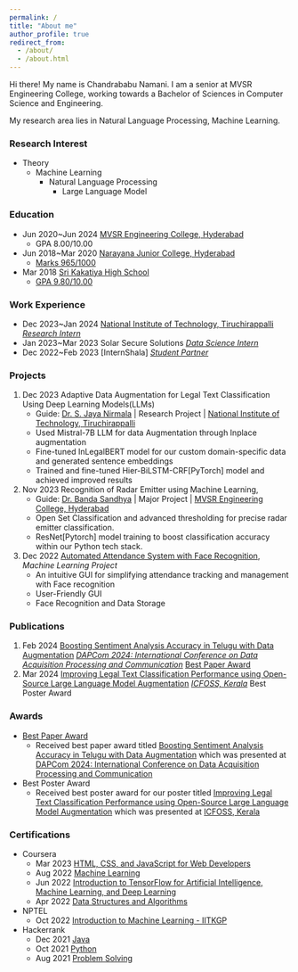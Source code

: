 ```yaml
---
permalink: /
title: "About me"
author_profile: true
redirect_from: 
  - /about/
  - /about.html
---
```


Hi there! My name is Chandrababu Namani. I am a senior at MVSR Engineering College, working towards a Bachelor of Sciences in Computer Science and Engineering.

My research area lies in Natural Language Processing, Machine Learning.

### Research Interest
* Theory
  * Machine Learning
    * Natural Language Processing
      * Large Language Model
     
### Education
* Jun 2020~Jun 2024 [MVSR Engineering College, Hyderabad](https://mvsrec.edu.in/)
  * GPA 8.00/10.00
* Jun 2018~Mar 2020 [Narayana Junior College, Hyderabad](https://www.narayanajuniorcolleges.com/)
  * [Marks 965/1000](https://drive.google.com/file/d/1R1DcFP_rz_WtvDJUjjPBZ_Cn0bhMyscF/view?usp=sharing)
* Mar 2018 [Sri Kakatiya High School](https://kakatiyainstitutions.com/)
  * [GPA 9.80/10.00](https://drive.google.com/file/d/1S5xslWA7RmH729WGRbIurrFC1MZk_cru/view?usp=sharing)
 
    
### Work Experience
* Dec 2023~Jan 2024 [National Institute of Technology, Tiruchirappalli ](https://www.nitt.edu/) _[Research Intern](https://drive.google.com/file/d/1F0cqJ2GmUcGS1doBjGw0sAuwO5Q2jiT2/view?usp=sharing)_
* Jan 2023~Mar 2023 Solar Secure Solutions _[Data Science Intern](https://drive.google.com/file/d/1FrsL9ob2Ew6injI8R340D9mdYdHVU5Sd/view?usp=share_link)_
* Dec 2022~Feb 2023 [InternShala] _[Student Partner](https://drive.google.com/file/d/1zX9Y_1I3M_kEkqO2jbuTP60F-eH8Lsho/view?usp=share_link)_


### Projects
1. Dec 2023 Adaptive Data Augmentation for Legal Text Classification Using Deep Learning Models(LLMs)
    * Guide: [Dr. S. Jaya Nirmala](https://www.nitt.edu/home/academics/departments/cse/faculty/jnirmala/) | Research Project | [National Institute of Technology, Tiruchirappalli ](https://www.nitt.edu/)
    * Used Mistral-7B LLM for data Augmentation through Inplace augmentation
    * Fine-tuned InLegalBERT model for our custom domain-specific data and generated sentence embeddings
    * Trained and fine-tuned Hier-BiLSTM-CRF[PyTorch] model and achieved improved results
2. Nov 2023 Recognition of Radar Emitter using Machine Learning, 
    * Guide: [Dr. Banda Sandhya](https://data.mvsrec.edu.in/faculty/profile.php?option=CSE&name=Dr%20BANDA%20SANDHYA&designation=Professor&email=sandhya_cse@mvsrec.edu.in&qualification=Ph.D) | Major Project | [MVSR Engineering College, Hyderabad](https://mvsrec.edu.in/)
    * Open Set Classification and advanced thresholding for precise radar emitter classification.
    * ResNet[Pytorch] model training to boost classification accuracy within our Python tech stack.
3. Dec 2022 [Automated Attendance System with Face Recognition](https://github.com/Chandrababu-Namani/Automated-Attendance-System-with-Face-Recognition), _Machine Learning Project_
    * An intuitive GUI for simplifying attendance tracking and management with Face recognition
    * User-Friendly GUI
    * Face Recognition and Data Storage

   
### Publications
 1. Feb 2024 [Boosting Sentiment Analysis Accuracy in Telugu with Data Augmentation](https://drive.google.com/file/d/1EySRa696i_dcofLM3P_ZZAhZ5MSfNIWX/view?usp=sharing) _[DAPCom 2024: International Conference on Data Acquisition Processing and Communication](https://dapcom.mvsrec.edu.in/)_ [Best Paper Award](https://drive.google.com/file/d/1F4OF-AcXKQA9Pi7Ar_aN7eBLWTRpU4sE/view?usp=sharing)
2. Mar 2024 [Improving Legal Text Classification Performance using Open-Source Large Language Model Augmentation](https://drive.google.com/file/d/1zOr-7GMobyI0aXerFeV82uMjods0CCKf/view?usp=sharing) _[ICFOSS, Kerala](https://icfoss.in/)_ Best Poster Award

### Awards
* [Best Paper Award](https://drive.google.com/file/d/1F4OF-AcXKQA9Pi7Ar_aN7eBLWTRpU4sE/view?usp=sharing)
    * Received best paper award titled [Boosting Sentiment Analysis Accuracy in Telugu with Data Augmentation](https://drive.google.com/file/d/1EySRa696i_dcofLM3P_ZZAhZ5MSfNIWX/view?usp=sharing) which was presented at [DAPCom 2024: International Conference on Data Acquisition Processing and Communication](https://dapcom.mvsrec.edu.in/)
* Best Poster Award
    * Received best poster award for our poster titled [Improving Legal Text Classification Performance using Open-Source Large Language Model Augmentation](https://drive.google.com/file/d/1zOr-7GMobyI0aXerFeV82uMjods0CCKf/view?usp=sharing) which was presented at [ICFOSS, Kerala](https://icfoss.in/)


### Certifications
* Coursera
    * Mar 2023 [HTML, CSS, and JavaScript for Web Developers](https://www.coursera.org/account/accomplishments/certificate/8QMWVJRAJSEZ)
    * Aug 2022 [Machine Learning](https://www.coursera.org/account/accomplishments/certificate/DHPCGQBFSFCF)
    * Jun 2022 [Introduction to TensorFlow for Artificial Intelligence, Machine Learning, and Deep Learning](https://www.coursera.org/account/accomplishments/certificate/Z74Q8WC6LARH)
    * Apr 2022 [Data Structures and Algorithms](https://www.coursera.org/account/accomplishments/specialization/certificate/G5DS79K9HRLZ)
* NPTEL
    * Oct 2022 [Introduction to Machine Learning - IITKGP](https://archive.nptel.ac.in/noc/Ecertificate/?q=NPTEL22CS97S2301328809032804)
* Hackerrank
    * Dec 2021 [Java](https://www.hackerrank.com/certificates/8dbd128ee9f9)
    * Oct 2021 [Python](https://www.hackerrank.com/certificates/e90de8e03637)
    * Aug 2021 [Problem Solving](https://www.hackerrank.com/certificates/168a232396fb)








